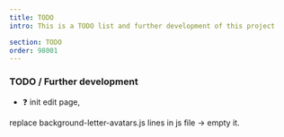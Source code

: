 ```yaml
---
title: TODO
intro: This is a TODO list and further development of this project

section: TODO
order: 98001
---
```


### TODO / Further development

- ❓ init edit page,



replace background-letter-avatars.js lines in js file
  -> empty it.
